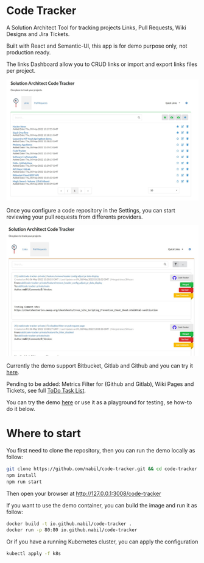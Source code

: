 # Code Tracker
A Solution Architect Tool for tracking projects Links, Pull Requests, Wiki Designs and Jira Tickets.

Built with React and Semantic-UI, this app is for demo purpose only, not production ready. 

The links Dashboard allow you to CRUD links or import and export links files per project.

<p align="center">
  <img width="888" src="https://github.com/nabil/code-tracker/raw/main/content/images/links.jpg">
</p>

Once you configure a code repository in the Settings, you can start reviewing your pull requests from differents providers. 

<p align="center">
  <img width="888" src="https://github.com/nabil/code-tracker/raw/main/content/images/pull_requests.jpg">
</p>

Currently the demo support Bitbucket, Gitlab and Github and you can try it [here](https://nabil.github.io/code-tracker/). 

Pending to be added: Metrics Filter for (Github and Gitlab), Wiki Pages and Tickets, see full [ToDo Task List](https://github.com/nabil/code-tracker/issues/1).

You can try the demo [here](https://nabil.github.io/code-tracker/) or use it as a playground for testing, se how-to do it below.

# Where to start

You first need to clone the repository, then you can run the demo locally as follow:

````sh
git clone https://github.com/nabil/code-tracker.git && cd code-tracker
npm install
npm run start
````

Then open your browser at http://127.0.0.1:3008/code-tracker

If you want to use the demo container, you can build the image and run it as follow:

````sh
docker build -t io.github.nabil/code-tracker .
docker run -p 80:80 io.github.nabil/code-tracker
````

Or if you have a running Kubernetes cluster, you can apply the configuration

````sh
kubectl apply -f k8s
````